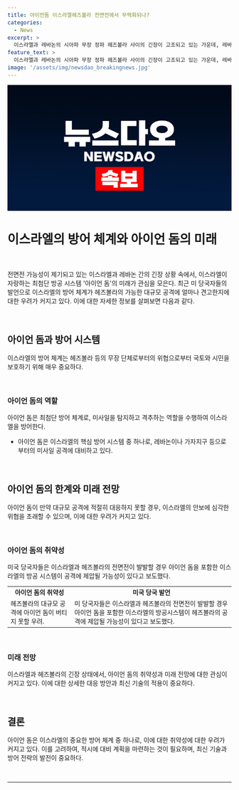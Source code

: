 ```yaml
---
title: 아이언돔 이스라엘헤즈볼라 전면전에서 무력화되나?
categories:
  - News
excerpt: >
  이스라엘과 레바논의 시아파 무장 정파 헤즈볼라 사이의 긴장이 고조되고 있는 가운데, 레바논이 발사한 로켓을 이스라엘이 아이언 돔으로 격추하는 장면이 논란이다. 이스라엘과 레바논의 전면전 가능성에 따라, 이스라엘의 최첨단 방공 시스템 아이언 돔이 헤즈볼라의 대규모 공격에 제압될 우려가 나왔다. 이스라엘은 헤즈볼라의 정밀유도탄과 미사일에 대한 우려를 표명하며, 양측의 긴장은 최고조에 달하고 있다.
feature_text: >
  이스라엘과 레바논의 시아파 무장 정파 헤즈볼라 사이의 긴장이 고조되고 있는 가운데, 레바논이 발사한 로켓을 이스라엘이 아이언 돔으로 격추하는 장면이 논란이다. 이스라엘과 레바논의 전면전 가능성에 따라, 이스라엘의 최첨단 방공 시스템 아이언 돔이 헤즈볼라의 대규모 공격에 제압될 우려가 나왔다. 이스라엘은 헤즈볼라의 정밀유도탄과 미사일에 대한 우려를 표명하며, 양측의 긴장은 최고조에 달하고 있다.
image: '/assets/img/newsdao_breakingnews.jpg'
---
```


<p><img src="/assets/img/newsdao_breakingnews.jpg" alt="firstkoreanews 속보" /></p>

<h1 data-ke-size="size26">이스라엘의 방어 체계와 아이언 돔의 미래</h1>

<p data-ke-size="size16">&nbsp;</p>

<p>전면전 가능성이 제기되고 있는 이스라엘과 레바논 간의 긴장 상황 속에서, 이스라엘이 자랑하는 최첨단 방공 시스템 '아이언 돔'의 미래가 관심을 모은다. 최근 미 당국자들의 발언으로 이스라엘의 방어 체계가 헤즈볼라의 가능한 대규모 공격에 얼마나 견고한지에 대한 우려가 커지고 있다. 이에 대한 자세한 정보를 살펴보면 다음과 같다.</p>

<p data-ke-size="size16">&nbsp;</p>

<h2 data-ke-size="size24">아이언 돔과 방어 시스템</h2>

<p data-ke-size="size16">이스라엘의 방어 체계는 헤즈볼라 등의 무장 단체로부터의 위협으로부터 국토와 시민을 보호하기 위해 매우 중요하다.</p>

<p data-ke-size="size16">&nbsp;</p>

<h3 data-ke-size="size22">아이언 돔의 역할</h3>

<p data-ke-size="size16">아이언 돔은 최첨단 방어 체계로, 미사일을 탐지하고 격추하는 역할을 수행하여 이스라엘을 방어한다.</p>

<ul>
<li>아이언 돔은 이스라엘의 핵심 방어 시스템 중 하나로, 레바논이나 가자지구 등으로부터의 미사일 공격에 대비하고 있다.</li>
</ul>

<p data-ke-size="size16">&nbsp;</p>

<h2 data-ke-size="size24">아이언 돔의 한계와 미래 전망</h2>

<p data-ke-size="size16">아이언 돔이 만약 대규모 공격에 적절히 대응하지 못할 경우, 이스라엘의 안보에 심각한 위협을 초래할 수 있으며, 이에 대한 우려가 커지고 있다.</p>

<p data-ke-size="size16">&nbsp;</p>

<h3 data-ke-size="size22">아이언 돔의 취약성</h3>

<p data-ke-size="size16">미국 당국자들은 이스라엘과 헤즈볼라의 전면전이 발발할 경우 아이언 돔을 포함한 이스라엘의 방공 시스템이 공격에 제압될 가능성이 있다고 보도했다.</p>

<table>
<tbody>
<tr>
<td style="text-align: center; height: 17px;"><b>아이언 돔의 취약성</b></td>
<td style="text-align: center; height: 17px;"><b>미국 당국 발언</b></td>
</tr>
<tr>
<td style="text-align: left; height: 17px;">헤즈볼라의 대규모 공격에 아이언 돔이 버티지 못할 우려.</td>
<td style="text-align: left; height: 17px;">미 당국자들은 이스라엘과 헤즈볼라의 전면전이 발발할 경우 아이언 돔을 포함한 이스라엘의 방공시스템이 헤즈볼라의 공격에 제압될 가능성이 있다고 보도했다.</td>
</tr>
</tbody>
</table>

<p data-ke-size="size16">&nbsp;</p>

<h3 data-ke-size="size22">미래 전망</h3>

<p data-ke-size="size16">이스라엘과 헤즈볼라의 긴장 상태에서, 아이언 돔의 취약성과 미래 전망에 대한 관심이 커지고 있다. 이에 대한 상세한 대응 방안과 최신 기술의 적용이 중요하다.</p>

<p data-ke-size="size16">&nbsp;</p>

<h2 data-ke-size="size24">결론</h2>

<p data-ke-size="size16">아이언 돔은 이스라엘의 중요한 방어 체계 중 하나로, 이에 대한 취약성에 대한 우려가 커지고 있다. 이를 고려하여, 적시에 대비 계획을 마련하는 것이 필요하며, 최신 기술과 방어 전략의 발전이 중요하다.</p>

<p data-ke-size="size16">&nbsp;</p>

<hr data-ke-size="wide" />

<p data-ke-size="size16">&nbsp;</p>

